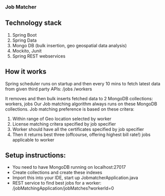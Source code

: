 ### Job Matcher


## Technology stack
1. Spring Boot
2. Spring Data
3. Mongo DB (bulk insertion, geo geospatial data analysis)
4. Mockito, Junit
5. Spring REST webservices

## How it works
Spring scheduler runs on startup and then every 10 mins to fetch latest data from given third party APIs:
/jobs
/workers

It removes and then bulk inserts fetched data to 2 MongoDB collections: workers, jobs
Our Job matching algorithm always runs on these MongoDB collections.
Job matching preference is based on these critera:
1. Within range of Geo location selected by worker
2. License matching critera specified by job specifier
3. Worker should have all the certificates specified by job specifier
4. Then it returns best three (offcourse, offering highest bill rate!) jobs applicable to worker


## Setup instructions:
- You need to have MongoDB running on localhost:27017
- Create collections and create these indexes
- Import this into your IDE, start up JobmatcherApplication.java 
- REST service to find best jobs for a worker:
/jobMatchingApplication/jobMatches?workerId=0
